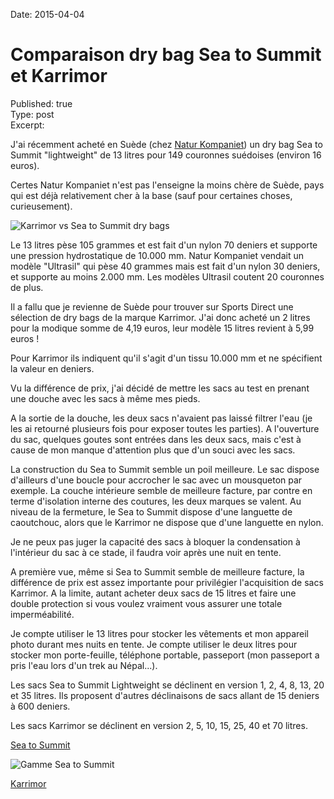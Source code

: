 Date: 2015-04-04  

# Comparaison dry bag Sea to Summit et Karrimor
Published: true<br>Type: post<br>Excerpt:   

J'ai récemment acheté en Suède (chez [Natur Kompaniet](http://www.naturkompaniet.se)) un dry bag Sea to Summit "lightweight" de 13 litres pour 149 couronnes suédoises (environ 16 euros).

Certes Natur Kompaniet n'est pas l'enseigne la moins chère de Suède, pays qui est déjà relativement cher à la base (sauf pour certaines choses, curieusement).

![Karrimor vs Sea to Summit dry bags](https://voyage.wains.be/images/20150404-drybag.jpg)

Le 13 litres pèse 105 grammes et est fait d'un nylon 70 deniers et supporte une pression hydrostatique de 10.000 mm. Natur Kompaniet vendait un modèle "Ultrasil" qui pèse 40 grammes mais est fait d'un nylon 30 deniers, et supporte au moins 2.000 mm. Les modèles Ultrasil coutent 20 couronnes de plus.

Il a fallu que je revienne de Suède pour trouver sur Sports Direct une sélection de dry bags de la marque Karrimor. J'ai donc acheté un 2 litres pour la modique somme de 4,19 euros, leur modèle 15 litres revient à 5,99 euros !

Pour Karrimor ils indiquent qu'il s'agit d'un tissu 10.000 mm et ne spécifient la valeur en deniers.

Vu la différence de prix, j'ai décidé de mettre les sacs au test en prenant une douche avec les sacs à même mes pieds.

A la sortie de la douche, les deux sacs n'avaient pas laissé filtrer l'eau (je les ai retourné plusieurs fois pour exposer toutes les parties). A l'ouverture du sac, quelques goutes sont entrées dans les deux sacs, mais c'est à cause de mon manque d'attention plus que d'un souci avec les sacs.

La construction du Sea to Summit semble un poil meilleure. Le sac dispose d'ailleurs d'une boucle pour accrocher le sac avec un mousqueton par exemple. La couche intérieure semble de meilleure facture, par contre en terme d'isolation interne des coutures, les deux marques se valent. Au niveau de la fermeture, le Sea to Summit dispose d'une languette de caoutchouc, alors que le Karrimor ne dispose que d'une languette en nylon.

Je ne peux pas juger la capacité des sacs à bloquer la condensation à l'intérieur du sac à ce stade, il faudra voir après une nuit en tente.

A première vue, même si Sea to Summit semble de meilleure facture, la différence de prix est assez importante pour privilégier l'acquisition de sacs Karrimor. A la limite, autant acheter deux sacs de 15 litres et faire une double protection si vous voulez vraiment vous assurer une totale imperméabilité.

Je compte utiliser le 13 litres pour stocker les vêtements et mon appareil photo durant mes nuits en tente. Je compte utiliser le deux litres pour stocker mon porte-feuille, téléphone portable, passeport (mon passeport a pris l'eau lors d'un trek au Népal...).

Les sacs Sea to Summit Lightweight se déclinent en version 1, 2, 4, 8, 13, 20 et 35 litres. Ils proposent d'autres déclinaisons de sacs allant de 15 deniers à 600 deniers.

Les sacs Karrimor se déclinent en version 2, 5, 10, 15, 25, 40 et 70 litres.

[Sea to Summit](http://www.seatosummit.com.au/products/storage-bags/event-dry-bag/)

![Gamme Sea to Summit](https://askbaz.files.wordpress.com/2013/03/dry-sack-matrix-with-new-bags.jpg)

[Karrimor](http://www.karrimor.com/karrimor-dry-bag-784313)
